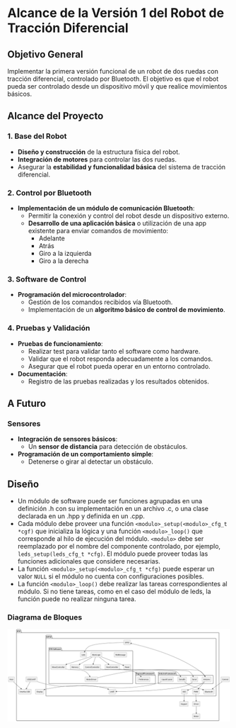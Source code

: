 # Alcance de la Versión 1 del Robot de Tracción Diferencial

## Objetivo General

Implementar la primera versión funcional de un robot de dos ruedas con tracción diferencial, controlado por Bluetooth. El objetivo es que el robot pueda ser controlado desde un dispositivo móvil y que realice movimientos básicos.

## Alcance del Proyecto

### 1. Base del Robot

- **Diseño y construcción** de la estructura física del robot.
- **Integración de motores** para controlar las dos ruedas.
- Asegurar la **estabilidad y funcionalidad básica** del sistema de tracción diferencial.

### 2. Control por Bluetooth

- **Implementación de un módulo de comunicación Bluetooth**:
  - Permitir la conexión y control del robot desde un dispositivo externo.
  - **Desarrollo de una aplicación básica** o utilización de una app existente para enviar comandos de movimiento:
    - Adelante
    - Atrás
    - Giro a la izquierda
    - Giro a la derecha

### 3. Software de Control

- **Programación del microcontrolador**:
  - Gestión de los comandos recibidos vía Bluetooth.
  - Implementación de un **algoritmo básico de control de movimiento**.

### 4. Pruebas y Validación

- **Pruebas de funcionamiento**:
  - Realizar test para validar tanto el software como hardware.
  - Validar que el robot responda adecuadamente a los comandos.
  - Asegurar que el robot pueda operar en un entorno controlado.
- **Documentación**:
  - Registro de las pruebas realizadas y los resultados obtenidos.

## A Futuro

### Sensores
- **Integración de sensores básicos**:
  - Un **sensor de distancia** para detección de obstáculos.
- **Programación de un comportamiento simple**:
  - Detenerse o girar al detectar un obstáculo.

## Diseño

- Un módulo de software puede ser funciones agrupadas en una definición .h con
  su implementación en un archivo .c, o una clase declarada en un .hpp y
definida en un .cpp.
- Cada módulo debe proveer una función `<modulo>_setup(<modulo>_cfg_t *cgf)`
  que inicializa la lógica y una función `<modulo>_loop()` que corresponde al
hilo de ejecución del módulo. `<modulo>` debe ser reemplazado por el nombre del
componente controlado, por ejemplo, `leds_setup(leds_cfg_t *cfg)`. El módulo
puede proveer todas las funciones adicionales que considere necesarias.
- La función `<modulo>_setup(<modulo>_cfg_t *cfg)` puede esperar un valor
  `NULL` si el módulo no cuenta con configuraciones posibles.
- La función `<modulo>_loop()` debe realizar las tareas correspondientes al
  módulo. Si no tiene tareas, como en el caso del módulo de leds, la función
puede no realizar ninguna tarea.

### Diagrama de Bloques

![Diagrama de bloques](rtd_bloques.png)

